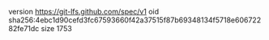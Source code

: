 version https://git-lfs.github.com/spec/v1
oid sha256:4ebc1d90cefd3fc67593660f42a37515f87b69348134f5718e60672282fe71dc
size 1753

